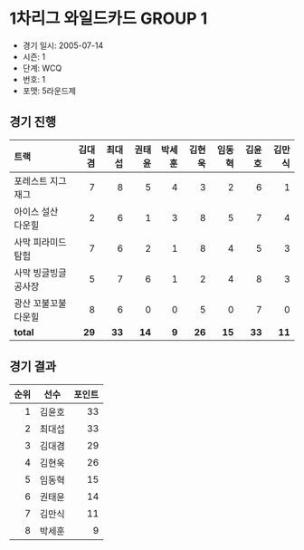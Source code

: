 # 1차리그 와일드카드 GROUP 1

- 경기 일시: 2005-07-14
- 시즌: 1
- 단계: WCQ
- 번호: 1
- 포맷: 5라운드제





## 경기 진행

| 트랙 | 김대겸 | 최대섭 | 권태윤 | 박세훈 | 김현욱 | 임동혁 | 김윤호 | 김만식 |
|:---|---:|---:|---:|---:|---:|---:|---:|---:|
| 포레스트 지그재그 | 7 | 8 | 5 | 4 | 3 | 2 | 6 | 1 |
| 아이스 설산 다운힐 | 2 | 6 | 1 | 3 | 8 | 5 | 7 | 4 |
| 사막 피라미드 탐험 | 7 | 6 | 2 | 1 | 8 | 4 | 5 | 3 |
| 사막 빙글빙글 공사장 | 5 | 7 | 6 | 1 | 2 | 4 | 8 | 3 |
| 광산 꼬불꼬불 다운힐 | 8 | 6 | 0 | 0 | 5 | 0 | 7 | 0 |
| __total__ | __29__ | __33__ | __14__ | __9__ | __26__ | __15__ | __33__ | __11__ |




## 경기 결과

| 순위 | 선수 | 포인트 |
|---:|:---:|---:|
| 1 | 김윤호 | 33 |
| 2 | 최대섭 | 33 |
| 3 | 김대겸 | 29 |
| 4 | 김현욱 | 26 |
| 5 | 임동혁 | 15 |
| 6 | 권태윤 | 14 |
| 7 | 김만식 | 11 |
| 8 | 박세훈 | 9 |

